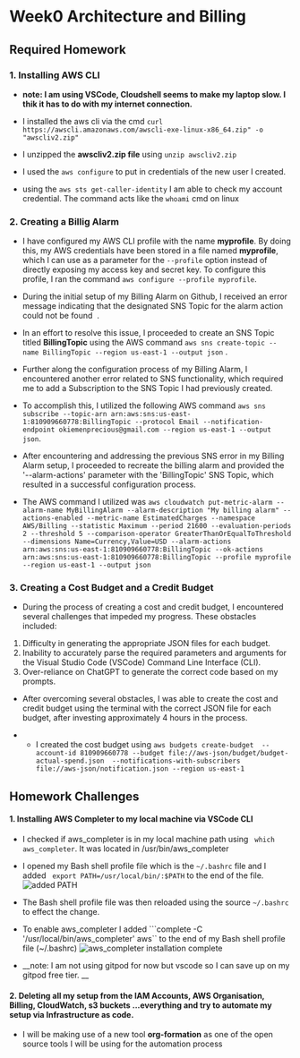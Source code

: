 # Week0 Architecture and Billing


## Required Homework
### 1. Installing AWS CLI
- __note: I am using VSCode, Cloudshell seems to make my laptop slow. I thik it has to do with my internet connection.__

- I installed the aws cli via the cmd ```curl https://awscli.amazonaws.com/awscli-exe-linux-x86_64.zip" -o "awscliv2.zip" ```
- I unzipped the __awscliv2.zip file__ using ```unzip awscliv2.zip```

- I used the ```aws configure``` to put in credentials of the new user I created.

- using the  ```aws sts get-caller-identity``` I am able to check my account credential. The command acts like the ``whoami`` cmd on linux

### 2. Creating a Billig Alarm
- I have configured my AWS CLI profile with the name __myprofile__. By doing this, my AWS credentials have been stored in a file named __myprofile__, which I can use as a parameter for the ```--profile``` option instead of directly exposing my access key and secret key. To configure this profile, I ran the command ```aws configure --profile myprofile```.

- During the initial setup of my Billing Alarm on Github, I received an error message indicating that the designated SNS Topic for the alarm action could not be found ![]() .

- In an effort to resolve this issue, I proceeded to create an SNS Topic titled __BillingTopic__ using the AWS command ```aws sns create-topic --name BillingTopic --region us-east-1 --output json``` .

- Further along the configuration process of my Billing Alarm, I encountered another error related to SNS functionality, which required me to add a Subscription to the SNS Topic I had previously created.

- To accomplish this, I utilized the following AWS command ```aws sns subscribe --topic-arn arn:aws:sns:us-east-1:810909660778:BillingTopic --protocol Email --notification-endpoint okiemenprecious@gmail.com --region us-east-1 --output json```.

- After encountering and addressing the previous SNS error in my Billing Alarm setup, I proceeded to recreate the billing alarm and provided the '--alarm-actions' parameter with the 'BillingTopic' SNS Topic, which resulted in a successful configuration process. 

- The AWS command I utilized was 
```aws cloudwatch put-metric-alarm --alarm-name MyBillingAlarm --alarm-description "My billing alarm" --actions-enabled --metric-name EstimatedCharges --namespace AWS/Billing --statistic Maximum --period 21600 --evaluation-periods 2 --threshold 5 --comparison-operator GreaterThanOrEqualToThreshold --dimensions Name=Currency,Value=USD --alarm-actions arn:aws:sns:us-east-1:810909660778:BillingTopic --ok-actions arn:aws:sns:us-east-1:810909660778:BillingTopic --profile myprofile --region us-east-1 --output json```

### 3. Creating a Cost Budget and a Credit Budget 
- During the process of creating a cost and credit budget, I encountered several challenges that impeded my progress. These obstacles included:

1. Difficulty in generating the appropriate JSON files for each budget.
2. Inability to accurately parse the required parameters and arguments for the Visual Studio Code (VSCode) Command Line Interface (CLI).
3. Over-reliance on ChatGPT to generate the correct code based on my prompts.

- After overcoming several obstacles, I was able to create the cost and credit budget using the terminal with the correct JSON file for each budget, after investing approximately 4 hours in the process.

- - I created the cost budget using 
```aws budgets create-budget  --account-id 810909660778 --budget file://aws-json/budget/budget-actual-spend.json  --notifications-with-subscribers  file://aws-json/notification.json --region us-east-1```




## Homework Challenges
#### 1. Installing AWS Completer to my local machine via VSCode CLI
- I checked if aws_completer is in my local machine path using ``` which aws_completer```. It was located in /usr/bin/aws_completer

- I opened my Bash shell profile file which is the ```~/.bashrc``` file and I added ``` export PATH=/usr/local/bin/:$PATH``` to the end of the file. ![added PATH](assest/WEEK%200%20%20PATH%20added.png)

- The Bash shell profile file was then reloaded using the source ```~/.bashrc``` to effect the change.

- To enable aws_completer I added ```complete -C '/usr/local/bin/aws_completer' aws`` to the end of my Bash shell profile file (~/.bashrc) ![aws_completer installation complete](assest/WEEK%200%20%20AWS%20auto%20completer%20installation.png)

- __note: I am not using gitpod for now but vscode so I can save up on my gitpod free tier. __


#### 2. Deleting all my setup from the IAM Accounts, AWS Organisation, Billing, CloudWatch, s3 buckets ...everything and try to automate my setup via Infrastructure as code.
- I will be making use of a new tool __org-formation__ as one of the open source tools I will be using for the  automation process

